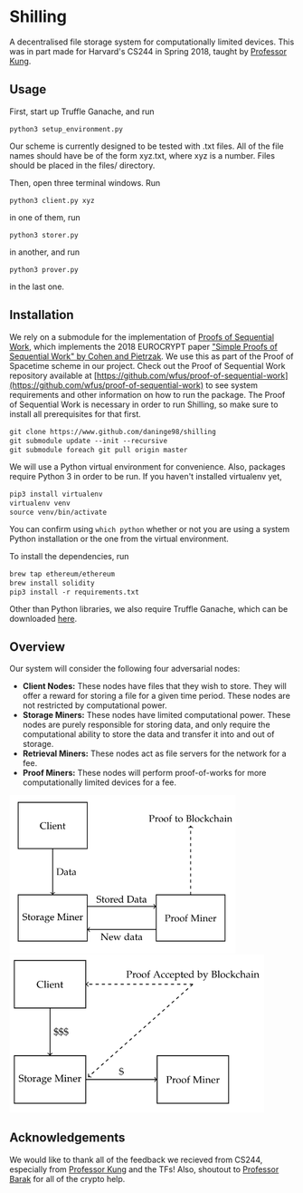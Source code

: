 # Shilling

A decentralised file storage system for computationally limited devices. This was in part made for Harvard's CS244 in Spring 2018, taught by [Professor Kung](https://en.wikipedia.org/wiki/H._T._Kung). 

## Usage

First, start up Truffle Ganache, and run
```
python3 setup_environment.py
```
Our scheme is currently designed to be tested with .txt files. All of the file names should have be of the form xyz.txt, where xyz is a number. Files should be placed in the files/ directory.

Then, open three terminal windows. Run 
```
python3 client.py xyz
```
in one of them, run
```
python3 storer.py
```
in another, and run
```
python3 prover.py
```
in the last one.

## Installation
We rely on a submodule for the implementation of 
[Proofs of Sequential Work](https://github.com/wfus/proof-of-sequential-work), 
which implements the 2018 EUROCRYPT paper 
["Simple Proofs of Sequential Work" by Cohen and Pietrzak](https://eprint.iacr.org/2018/183.pdf). 
We use this as part of the Proof of Spacetime scheme in our project. Check out the Proof of Sequential 
Work repository available at [https://github.com/wfus/proof-of-sequential-work](https://github.com/wfus/proof-of-sequential-work) 
to see system requirements and other information on how to run the package. The Proof of Sequential 
Work is necessary in order to run Shilling, so make sure to install all 
prerequisites for that first. 
```
git clone https://www.github.com/daninge98/shilling
git submodule update --init --recursive
git submodule foreach git pull origin master
```
We will use a Python virtual environment for convenience. 
Also, packages require Python 3 in order to be run. 
If you haven't installed virtualenv yet, 
```
pip3 install virtualenv 
virtualenv venv
source venv/bin/activate
```
You can confirm using ```which python``` whether or not you are using a system Python installation or the one from the virtual environment. 

To install the dependencies, run
```
brew tap ethereum/ethereum
brew install solidity
pip3 install -r requirements.txt
```
Other than Python libraries, we also require Truffle Ganache, which can be downloaded [here](http://truffleframework.com/ganache/).

## Overview

Our system will consider the following four adversarial nodes:

* __Client Nodes:__ These nodes have files that they wish to store. They will offer a reward for storing a file for a given time period. These nodes are not restricted by computational power.
* __Storage Miners:__ These nodes have limited computational power. These nodes are purely responsible for storing data, and only require the computational ability to store the data and transfer it into and out of storage.
* __Retrieval Miners:__ These nodes act as file servers for the network for a fee.
* __Proof Miners:__ These nodes will perform proof-of-works for more computationally limited devices for a fee.

<img src="docs/diagram1.png" width="400"> <img src="docs/diagram2.png" width="450">


## Acknowledgements
We would like to thank all of the feedback we recieved from CS244, especially from [Professor Kung](https://en.wikipedia.org/wiki/H._T._Kung) and the TFs! Also, shoutout to [Professor Barak](http://www.boazbarak.org/) for all of the crypto help. 
